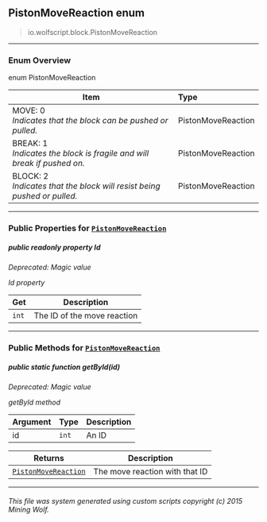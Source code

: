## PistonMoveReaction __enum__

>io.wolfscript.block.PistonMoveReaction

---

### Enum Overview

enum PistonMoveReaction

Item | Type   
--- | :--- 
MOVE: 0<br> _Indicates that the block can be pushed or pulled._ | PistonMoveReaction
BREAK: 1<br> _Indicates the block is fragile and will break if pushed on._ | PistonMoveReaction
BLOCK: 2<br> _Indicates that the block will resist being pushed or pulled._ | PistonMoveReaction



---


### Public Properties for [`PistonMoveReaction`](PistonMoveReaction.md)

##### <a id='id'></a>public  readonly property __Id__
_Deprecated: Magic value_

_Id property_

Get | Description
--- | --- 
`int` | The ID of the move reaction



---

### Public Methods for [`PistonMoveReaction`](PistonMoveReaction.md)

##### <a id='getbyid'></a>public static function __getById__(id)
_Deprecated: Magic value_

_getById method_

Argument | Type | Description  
--- | --- | --- 
id | `int` | An ID

Returns | Description
--- | --- 
[`PistonMoveReaction`](PistonMoveReaction.md) | The move reaction with that ID


---


###### This file was system generated using custom scripts copyright (c) 2015 Mining Wolf.
	

